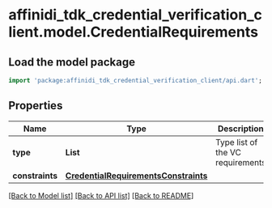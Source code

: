 # affinidi_tdk_credential_verification_client.model.CredentialRequirements

## Load the model package

```dart
import 'package:affinidi_tdk_credential_verification_client/api.dart';
```

## Properties

| Name            | Type                                                                          | Description                      | Notes                 |
| --------------- | ----------------------------------------------------------------------------- | -------------------------------- | --------------------- |
| **type**        | **List<String>**                                                              | Type list of the VC requirements | [default to const []] |
| **constraints** | [**CredentialRequirementsConstraints**](CredentialRequirementsConstraints.md) |                                  | [optional]            |

[[Back to Model list]](../README.md#documentation-for-models) [[Back to API list]](../README.md#documentation-for-api-endpoints) [[Back to README]](../README.md)
